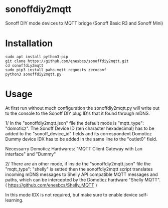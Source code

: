 # sonoffdiy2mqtt
Sonoff DIY mode devices to MQTT bridge
(Sonoff Basic R3 and Sonoff Mini)

# Installation
```
sudo apt install python3-pip 
git clone https://github.com/enesbcs/sonoffdiy2mqtt.git
cd sonoffdiy2mqtt
sudo pip3 install paho-mqtt requests zeroconf
python3 sonoffdiy2mqtt.py
```
# Usage
At first run without much configuration the sonoffdiy2mqtt.py will write out to the console to the Sonoff DIY plug ID's that it found through mDNS.

1/
In the "sonoffdiy2mqtt.json" file the default mode is "mqtt_type": "domoticz".
The Sonoff Device ID (ten character hexadecimal) has to be added to the "sonoff_device_id" fields and its correspondent Domoticz Dummy device IDX has to be added in the same line to the "outlet0" field.

Necessarry Domoticz Hardwares: "MQTT Client Gateway with Lan interface" and "Dummy"

2/
There are an other mode, if inside the "sonoffdiy2mqtt.json" file the "mqtt_type": "shelly" is setted then the sonoffdiy2mqtt script translates incoming mDNS messages to Shelly API compatible MQTT messages and paths, which can be intercepted by the Domoticz hardware "Shelly MQTT". ( https://github.com/enesbcs/Shelly_MQTT ) 

In this mode IDX is not required, but make sure to enable device self-learning.
